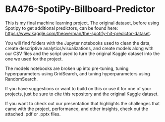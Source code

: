 # BA476-SpotiPy-Billboard-Predictor
This is my final machine learning project. The original dataset, before using Spotipy to get additional predictors, can be found here: 
https://www.kaggle.com/theoverman/the-spotify-hit-predictor-dataset.

You will find folders with the Jupyter notebooks used to clean the data, create descriptive analytics/visualizations, and create models
along with our CSV files and the script used to turn the original Kaggle dataset into the one we used for the project. 

The models notebooks are broken up into pre-tuning, tuning hyperparameters using GridSearch, and tuning hyperparameters using RandomSearch.

If you have suggestions or want to build on this or use it for one of your projects, just be sure to cite this repository and the original Kaggle dataset. 

If you want to check out our presentation that highlights the challenges that came with the project, performance, and other insights, check out the attached .pdf or .pptx files.
